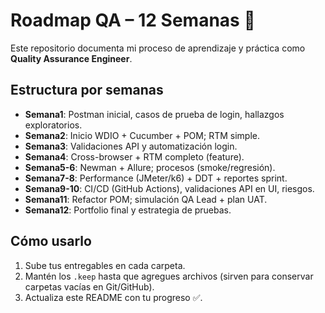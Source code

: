 # Roadmap QA – 12 Semanas 🚀

Este repositorio documenta mi proceso de aprendizaje y práctica como **Quality Assurance Engineer**.

## Estructura por semanas
- **Semana1**: Postman inicial, casos de prueba de login, hallazgos exploratorios.
- **Semana2**: Inicio WDIO + Cucumber + POM; RTM simple.
- **Semana3**: Validaciones API y automatización login.
- **Semana4**: Cross-browser + RTM completo (feature).
- **Semana5-6**: Newman + Allure; procesos (smoke/regresión).
- **Semana7-8**: Performance (JMeter/k6) + DDT + reportes sprint.
- **Semana9-10**: CI/CD (GitHub Actions), validaciones API en UI, riesgos.
- **Semana11**: Refactor POM; simulación QA Lead + plan UAT.
- **Semana12**: Portfolio final y estrategia de pruebas.

## Cómo usarlo
1. Sube tus entregables en cada carpeta.
2. Mantén los `.keep` hasta que agregues archivos (sirven para conservar carpetas vacías en Git/GitHub).
3. Actualiza este README con tu progreso ✅.
